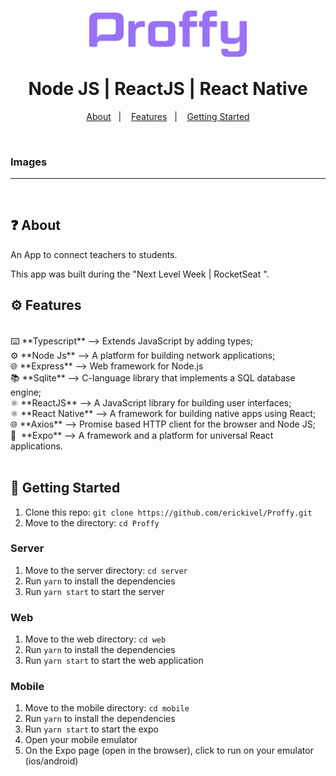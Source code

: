 
<h1 align="center">
    <img align="center" src="./assets/logo.png" width="50%"/></br></br>
    Node JS | ReactJS | React Native
</h1>



<p align="center">
  <a href="#question-about">About</a>&nbsp;&nbsp;&nbsp;|&nbsp;&nbsp;&nbsp;
  <a href="#gear-features">Features</a>&nbsp;&nbsp;&nbsp;|&nbsp;&nbsp;&nbsp;
  <a href="#rocket-getting-started">Getting Started</a>
</p>


</br>

### Images

---

</br> 

## :question: About

An App to connect teachers to students.

This app was built during the "Next Level Week | RocketSeat ".


## :gear: Features
</br>
⌨️ **Typescript** —> Extends JavaScript by adding types;</br> 
⚙️ **Node Js** —> A platform for building network applications;</br>
🌐 **Express** —> Web framework for Node.js</br>
📚 **Sqlite** —> C-language library that implements a SQL database engine;</br>
⚛️ **ReactJS** —> A JavaScript library for building user interfaces;</br>
⚛️ **React Native** —> A framework for building native apps using React;</br>
🌐 **Axios** —> Promise based HTTP client for the browser and Node JS;</br>
📱&nbsp; **Expo** —> A framework and a platform for universal React applications.</br>

</br>

## :rocket: Getting Started
1. Clone this repo: `git clone https://github.com/erickivel/Proffy.git`
2. Move to the directory: `cd Proffy`

### Server
1. Move to the server directory: `cd server`
2. Run `yarn` to install the dependencies
3. Run `yarn start` to start the server

### Web
1. Move to the web directory: `cd web`
2. Run `yarn` to install the dependencies
3. Run `yarn start` to start the web application

### Mobile
1. Move to the mobile directory: `cd mobile`
2. Run `yarn` to install the dependencies
3. Run `yarn start` to start the expo
4. Open your mobile emulator
5. On the Expo page (open in the browser), click to run on your emulator (ios/android)

